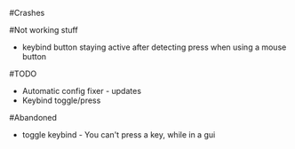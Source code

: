 #Crashes

#Not working stuff
- keybind button staying active after detecting press when using a mouse button

#TODO
- Automatic config fixer - updates
- Keybind toggle/press

#Abandoned
- toggle keybind - You can't press a key, while in a gui
